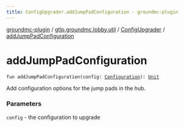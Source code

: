 ```yaml
---
title: ConfigUpgrader.addJumpPadConfiguration - groundmc-plugin
---
```


[groundmc-plugin](../../index.html) / [gtlp.groundmc.lobby.util](../index.html) / [ConfigUpgrader](index.html) / [addJumpPadConfiguration](.)

# addJumpPadConfiguration

`fun addJumpPadConfiguration(config: `[`Configuration`](https://hub.spigotmc.org/javadocs/spigot/org/bukkit/configuration/Configuration.html)`): `[`Unit`](https://kotlinlang.org/api/latest/jvm/stdlib/kotlin/-unit/index.html)

Add configuration options for the jump pads in the hub.

### Parameters

`config` - the configuration to upgrade